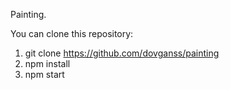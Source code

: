 Painting.

You can clone this repository:
1. git clone https://github.com/dovganss/painting
2. npm install
3. npm start
